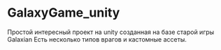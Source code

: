 # GalaxyGame_unity
Простой интересный проект на unity созданная на базе старой игры Galaxian
Есть несколько типов врагов и кастомные ассеты.
